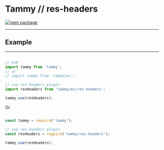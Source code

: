 # Tammy // res-headers

[![npm package](https://nodei.co/npm/tammy.png?downloads=true&downloadRank=true&stars=true)](https://www.npmjs.com/package/tammy)

---

## Example

---

```javascript

// es6
import tammy from 'tammy';
// or
// import tammy from 'tammy/es';

// use res-headers plugin
import resHeaders from 'tammy/es/res-headers';

tammy.use(resHeaders);

```

Or

```javascript

const tammy = require('tammy');

// use res-headers plugin
const resHeaders = require('tammy/res-headers');

tammy.use(resHeaders);

```
